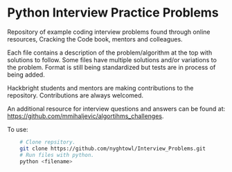 Python Interview Practice Problems
==================

Repository of example coding interview problems found through online resources,
Cracking the Code book, mentors and colleagues.

Each file contains a description of the problem/algorithm at the top with
solutions to follow. Some files have multiple solutions and/or variations to
the problem. Format is still being standardized but tests are in process of
being added.

Hackbright students and mentors are making contributions to the repository.
Contributions are always welcomed.

An additional resource for interview questions and answers can be found at: https://github.com/mmihaljevic/algortihms_challenges.

To use:
```bash
    # Clone repsitory.
    git clone https://github.com/nyghtowl/Interview_Problems.git
    # Run files with python.
    python <filename> 
```

